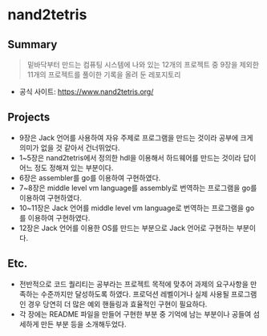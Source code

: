 # nand2tetris

## Summary

> 밑바닥부터 만드는 컴퓨팅 시스템에 나와 있는 12개의 프로젝트 중 9장을 제외한 11개의 프로젝트를 풀이한 기록을 올려 둔 레포지토리

- 공식 사이트: https://www.nand2tetris.org/

## Projects

- 9장은 Jack 언어를 사용하여 자유 주제로 프로그램을 만드는 것이라 공부에 크게 의미가 없을 것 같아서 건너뛰었다.
- 1~5장은 nand2tetris에서 정의한 hdl을 이용해서 하드웨어를 만드는 것이라 답이 어느 정도 정해져 있는 부분이다.
- 6장은 assembler를 go를 이용하여 구현하였다.
- 7~8장은 middle level vm language를 assembly로 번역하는 프로그램을 go를 이용하여 구현하였다.
- 10~11장은 Jack 언어를 middle level vm language로 번역하는 프로그램을 go를 이용하여 구현하였다.
- 12장은 Jack 언어를 이용한 OS를 만드는 부분으로 Jack 언어로 구현하는 부분이다.

## Etc.

- 전반적으로 코드 퀄리티는 공부라는 프로젝트 목적에 맞추어 과제의 요구사항을 만족하는 수준까지만 달성하도록 하였다. 프로덕션 레벨이거나 실제 사용될 프로그램인 경우 당연히 더 많은 예외 핸들링과 효율적인 구현이 필요하다.
- 각 장에는 README 파일을 만들어 구현한 부분 중 기억에 남는 부분이나 공들여 섬세하게 만든 부분 등을 소개해두었다.
